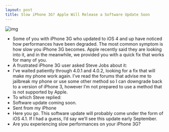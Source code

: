 ```yaml
---
layout: post
title: Slow iPhone 3G? Apple Will Release a Software Update Soon
---
```

![img](http://media.idownloadblog.com/wp-content/uploads/2010/07/Slow-iPhone.jpg)
* Some of you with iPhone 3G who updated to iOS 4 and up have noticed how performances have been degraded. The most common symptom is how slow you iPhone 3G becomes. Apple recently said they are looking into it, and in the meanwhile, we provided you with a quick fix that works for many of you.
* A frustrated iPhone 3G user asked Steve Jobs about it:
* I’ve waited patiently through 4.0.1 and 4.0.2, looking for a fix that will make my phone work again. I’ve read the forums that advise me to jailbreak my phone or use some other method so I can downgrade back to a version of iPhone 3, however I’m not prepared to use a method that is not supported by Apple.
* To which Steve replied:
* Software update coming soon.
* Sent from my iPhone
* Here you go. This software update will probably come under the form of iOS 4.1. If I had a guess, I’d say we’ll see this update early September.
* Are you experiencing slow performances on your iPhone 3G?

